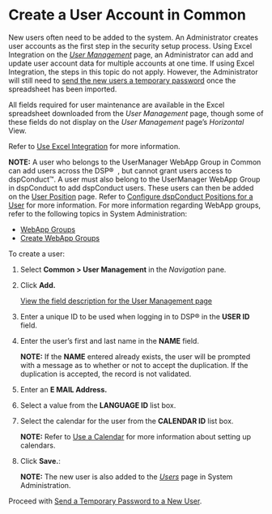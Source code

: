 # Create a User Account in Common

New users often need to be added to the system. An Administrator creates
user accounts as the first step in the security setup process. Using
Excel Integration on the *[User
Management](../Page_Desc/User_Management_H.htm)* page, an Administrator
can add and update user account data for multiple accounts at one time.
If using Excel Integration, the steps in this topic do not apply.
However, the Administrator will still need to [send the new users a
temporary password](Send_a_Temporary_Password_to_a_User.htm) once the
spreadsheet has been imported.

All fields required for user maintenance are available in the Excel
spreadsheet downloaded from the *User Management* page, though some of
these fields do not display on the *User Management* page’s *Horizontal*
View.

Refer to [Use Excel
Integration](../../Excel_Int/Use_Excel_Integration.htm) for more
information.

**NOTE:** A user who belongs to the UserManager WebApp Group in Common
can add users across the DSP®  , but cannot grant users access to
dspConduct™. A user must also belong to the UserManager WebApp Group in
dspConduct to add dspConduct users. These users can then be added on the
[User
Position](../../../Master_Data_Mgmt/dspConduct/Page_Desc/User_Position.htm)
page. Refer to [Configure dspConduct Positions for a
User](../../../Master_Data_Mgmt/dspConduct/Use_Cases/Configure_dspConduct_Positions_for_a_User.htm)
for more information. For more information regarding WebApp groups,
refer to the following topics in System Administration:

  - [WebApp Groups](../../Sys_Admin/Page_Desc/WebApp_Groups_H.htm)
  - [Create WebApp
    Groups](../../Sys_Admin/Use_Cases/Create_WebApp_Groups.htm)

To create a user:

1.  Select **Common \> User Management** in the *Navigation* pane.

2.  Click **Add.**
    
    [View the field description for the User Management
    page](../Page_Desc/User_Management_H.htm)

3.  Enter a unique ID to be used when logging in to DSP® in the **USER
    ID** field.

4.  Enter the user’s first and last name in the **NAME** field.
    
    **NOTE:** If the **NAME** entered already exists, the user will be
    prompted with a message as to whether or not to accept the
    duplication. If the duplication is accepted, the record is not
    validated.

5.  Enter an **E MAIL Address.**

6.  Select a value from the **LANGUAGE ID** list box.

7.  Select the calendar for the user from the **CALENDAR ID** list box.
    
    **NOTE:** Refer to [Use a Calendar](Use_a_Calendar.htm) for more
    information about setting up calendars.

8.  Click **Save.**:
    
    **NOTE:** The new user is also added to the
    *[Users](../../Sys_Admin/Page_Desc/Users_H.htm)* page in System
    Administration.

Proceed with [Send a Temporary Password to a New
User](../Page_Desc/Results.htm).
